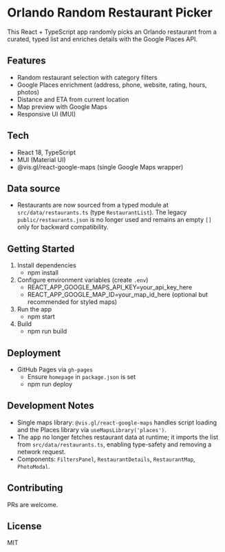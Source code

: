 # Orlando Random Restaurant Picker

This React + TypeScript app randomly picks an Orlando restaurant from a curated, typed list and enriches details with the Google Places API.

## Features

- Random restaurant selection with category filters
- Google Places enrichment (address, phone, website, rating, hours, photos)
- Distance and ETA from current location
- Map preview with Google Maps
- Responsive UI (MUI)

## Tech

- React 18, TypeScript
- MUI (Material UI)
- @vis.gl/react-google-maps (single Google Maps wrapper)

## Data source

- Restaurants are now sourced from a typed module at `src/data/restaurants.ts` (type `RestaurantList`). The legacy `public/restaurants.json` is no longer used and remains an empty `[]` only for backward compatibility.

## Getting Started

1. Install dependencies
   - npm install
2. Configure environment variables (create `.env`)
   - REACT_APP_GOOGLE_MAPS_API_KEY=your_api_key_here
   - REACT_APP_GOOGLE_MAP_ID=your_map_id_here (optional but recommended for styled maps)
3. Run the app
   - npm start
4. Build
   - npm run build

## Deployment

- GitHub Pages via `gh-pages`
  - Ensure `homepage` in `package.json` is set
  - npm run deploy

## Development Notes

- Single maps library: `@vis.gl/react-google-maps` handles script loading and the Places library via `useMapsLibrary('places')`.
- The app no longer fetches restaurant data at runtime; it imports the list from `src/data/restaurants.ts`, enabling type-safety and removing a network request.
- Components: `FiltersPanel`, `RestaurantDetails`, `RestaurantMap`, `PhotoModal`.

## Contributing

PRs are welcome.

## License

MIT
